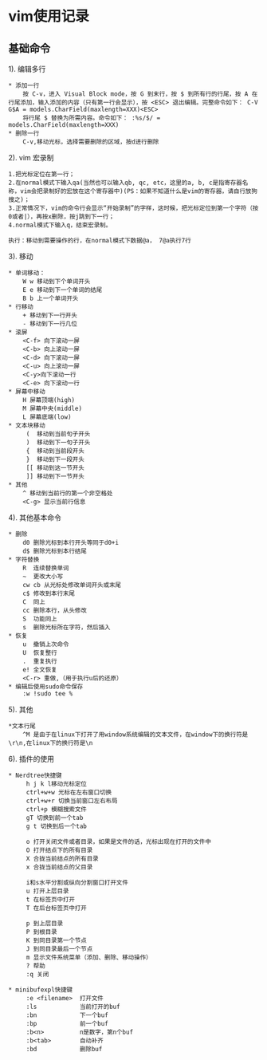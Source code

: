 # vim使用记录

## 基础命令
1). 编辑多行 
    
    * 添加一行
        按 C-v，进入 Visual Block mode，按 G 到末行，按 $ 到所有行的行尾，按 A 在行尾添加，输入添加的内容（只有第一行会显示），按 <ESC> 退出编辑。完整命令如下： C-V G$A = models.CharField(maxlength=XXX)<ESC>
        将行尾 $ 替换为所需内容。命令如下： :%s/$/ = models.CharField(maxlength=XXX)
    * 删除一行
        C-v,移动光标，选择需要删除的区域，按d进行删除


2). vim 宏录制
    
    1.把光标定位在第一行；
    2.在normal模式下输入qa(当然也可以输入qb, qc, etc，这里的a, b, c是指寄存器名称，vim会把录制好的宏放在这个寄存器中)(PS：如果不知道什么是vim的寄存器，请自行放狗搜之)；
    3.正常情况下，vim的命令行会显示“开始录制”的字样，这时候，把光标定位到第一个字符（按0或者|），再按x删除，按j跳到下一行；
    4.normal模式下输入q，结束宏录制。
    
    执行：移动到需要操作的行，在normal模式下数据@a， 7@a执行7行

3). 移动

    * 单词移动：
        W w 移动到下个单词开头 
        E e 移动到下一个单词的结尾 
        B b 上一个单词开头
    * 行移动
        + 移动到下一行开头 
        - 移动到下一行几位
    * 滚屏
        <C-f> 向下滚动一屏
        <C-b> 向上滚动一屏
        <C-d> 向下滚动一屏
        <C-u> 向上滚动一屏
        <C-y>向下滚动一行
        <C-e> 向下滚动一行
    * 屏幕中移动
        H 屏幕顶端(high)
        M 屏幕中央(middle)
        L 屏幕底端(low)
    * 文本块移动
         (  移动到当前句子开头
         )  移动到下一句子开头
         {  移动到当前段开头
         }  移动到下一段开头
         [[ 移动到这一节开头
         ]] 移动到下一节开头
    * 其他
        ^ 移动到当前行的第一个非空格处
        <C-g> 显示当前行信息


4). 其他基本命令

    * 删除
        d0 删除光标到本行开头等同于d0+i
        d$ 删除光标到本行结尾
    * 字符替换
        R  连续替换单词
        ~  更改大小写
        cw cb 从光标处修改单词开头或末尾
        c$ 修改到本行末尾
        C  同上
        cc 删除本行，从头修改
        S  功能同上
        s  删除光标所在字符，然后插入
    * 恢复
        u  撤销上次命令
        U  恢复整行
        .  重复执行
        e! 全文恢复
        <C-r> 重做,（用于执行u后的还原）
    * 编辑后使用sudo命令保存
        :w !sudo tee %


5). 其他
    
    *文本行尾
        ^M 是由于在linux下打开了用window系统编辑的文本文件，在window下的换行符是\r\n,在linux下的换行符是\n


6). 插件的使用

    * Nerdtree快捷键
         h j k l移动光标定位
         ctrl+w+w 光标在左右窗口切换
         ctrl+w+r 切换当前窗口左右布局
         ctrl+p 模糊搜索文件
         gT 切换到前一个tab
         g t 切换到后一个tab
         
         o 打开关闭文件或者目录，如果是文件的话，光标出现在打开的文件中
         O 打开结点下的所有目录
         X 合拢当前结点的所有目录
         x 合拢当前结点的父目录

         i和s水平分割或纵向分割窗口打开文件
         u 打开上层目录
         t 在标签页中打开
         T 在后台标签页中打开

         p 到上层目录
         P 到根目录
         K 到同目录第一个节点
         J 到同目录最后一个节点
         m 显示文件系统菜单（添加、删除、移动操作）
         ? 帮助
         :q 关闭

    * minibufexpl快捷键
         :e <filename>  打开文件
         :ls            当前打开的buf
         :bn            下一个buf
         :bp            前一个buf
         :b<n>          n是数字，第n个buf
         :b<tab>        自动补齐
         :bd            删除buf




